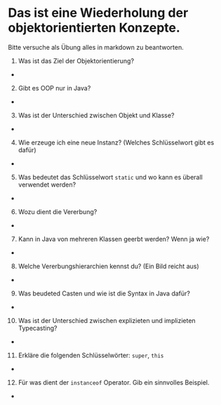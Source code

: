 # Das ist eine Wiederholung der objektorientierten Konzepte.

Bitte versuche als Übung alles in markdown zu beantworten.

1. Was ist das Ziel der Objektorientierung?
 * 
2. Gibt es OOP nur in Java?
 * 
3. Was ist der Unterschied zwischen Objekt und Klasse?
 * 
4. Wie erzeuge ich eine neue Instanz? (Welches Schlüsselwort gibt es dafür)
 * 
5. Was bedeutet das Schlüsselwort `static` und wo kann es überall verwendet werden?
 * 
6. Wozu dient die Vererbung?
 * 
7. Kann in Java von mehreren Klassen geerbt werden? Wenn ja wie?
 * 
8. Welche Vererbungshierarchien kennst du? (Ein Bild reicht aus)
  * 
9. Was beudeted Casten und wie ist die Syntax in Java dafür?
  * 
10. Was ist der Unterschied zwischen explizieten und implizieten Typecasting?
 * 
11. Erkläre die folgenden Schlüsselwörter: `super`, `this`
 * 
12. Für was dient der `instanceof` Operator. Gib ein sinnvolles Beispiel.
 * 
